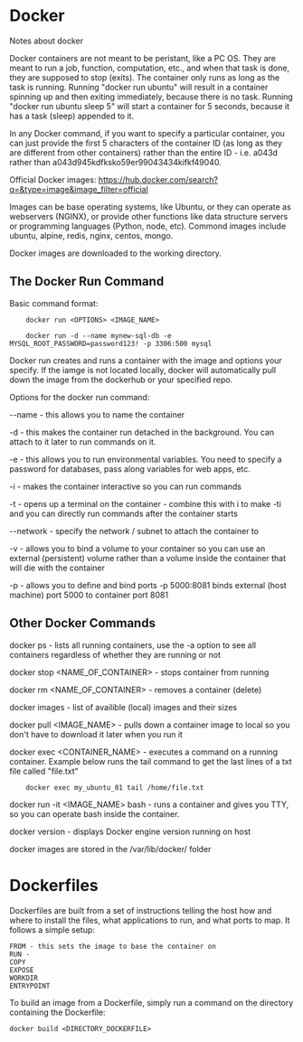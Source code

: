 # Docker
Notes about docker

Docker containers are not meant to be peristant, like a PC OS. They are meant to run a job, function, computation, etc., and when that task is done, they are supposed to stop (exits). The container only runs as long as the task is running. Running "docker run ubuntu" will result in a container spinning up and then exiting immediately, because there is no task. Running "docker run ubuntu sleep 5" will start a container for 5 seconds, because it has a task (sleep) appended to it.

In any Docker command, if you want to specify a particular container, you can just provide the first 5 characters of the container ID (as long as they are different from other containers) rather than the entire ID - i.e. a043d rather than a043d945kdfksko59er99043434kifkf49040.

Official Docker images: https://hub.docker.com/search?q=&type=image&image_filter=official

Images can be base operating systems, like Ubuntu, or they can operate as webservers (NGINX), or provide other functions like data structure servers or programming languages (Python, node, etc). Commond images include ubuntu, alpine, redis, nginx, centos, mongo.

Docker images are downloaded to the working directory. 

## The Docker Run Command

Basic command format:

        docker run <OPTIONS> <IMAGE_NAME>
        
        docker run -d --name mynew-sql-db -e MYSQL_ROOT_PASSWORD=password123! -p 3306:500 mysql

Docker run creates and runs a container with the image and options your specify. If the iamge is not located locally, docker will automatically pull down the image from the dockerhub or your specified repo. 

Options for the docker run command:

--name - this allows you to name the container

-d - this makes the container run detached in the background. You can attach to it later to run commands on it.

-e - this allows you to run environmental variables. You need to specify a password for databases, pass along variables for web apps, etc.

-i - makes the container interactive so you can run commands

-t - opens up a terminal on the container - combine this with i to make -ti and you can directly run commands after the container starts

--network - specify the network / subnet to attach the container to

-v - allows you to bind a volume to your container so you can use an external (persistent) volume rather than a volume inside the container that will die with the container

-p - allows you to define and bind ports -p 5000:8081 binds external (host machine) port 5000 to container port 8081




## Other Docker Commands

docker ps - lists all running containers, use the -a option to see all containers regardless of whether they are running or not

docker stop <NAME_OF_CONTAINER> - stops container from running

docker rm <NAME_OF_CONTAINER> - removes a container (delete)

docker images - list of availible (local) images and their sizes
    
docker pull <IMAGE_NAME> - pulls down a container image to local so you don't have to download it later when you run it

docker exec <CONTAINER_NAME> <COMMAND> - executes a command on a running container. Example below runs the tail command to get the last lines of a txt file called "file.txt"
    
        docker exec my_ubuntu_01 tail /home/file.txt

docker run -it <IMAGE_NAME> bash - runs a container and gives you TTY, so you can operate bash inside the container.
    
docker version - displays Docker engine version running on host
    
docker images are stored in the /var/lib/docker/ folder
    
# Dockerfiles
    
Dockerfiles are built from a set of instructions telling the host how and where to install the files, what applications to run, and what ports to map. It follows a simple setup:
    
    FROM - this sets the image to base the container on
    RUN - 
    COPY
    EXPOSE
    WORKDIR
    ENTRYPOINT
    
    
To build an image from a Dockerfile, simply run a command on the directory containing the Dockerfile:
    
    docker build <DIRECTORY_DOCKERFILE>
    

